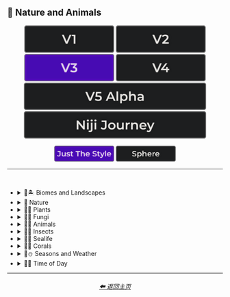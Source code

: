 <h2>🌲 Nature and Animals</h2>

<div align="center">

[<img src="/Images/Repo_Parts/Buttons/Version_Buttons/button_version_V1_inactive.webp?raw=true" alt="MidJourney V1" height="64" />](/Pages/MJ_V1/Style_Pages/Sphere/Nature_and_Animals.md)
[<img src="/Images/Repo_Parts/Buttons/Version_Buttons/button_version_V2_inactive.webp?raw=true" alt="MidJourney V2" height="64" />](/Pages/MJ_V2/Style_Pages/Sphere/Nature_and_Animals.md)
[<img src="/Images/Repo_Parts/Buttons/Version_Buttons/button_version_V3_active.webp?raw=true" alt="MidJourney V3" height="64" />](/Pages/MJ_V3/Style_Pages/Just_The_Style/Nature_and_Animals.md)
[<img src="/Images/Repo_Parts/Buttons/Version_Buttons/button_version_V4_inactive.webp?raw=true" alt="MidJourney V4" height="64" />](/Pages/MJ_V4/Style_Pages/Just_The_Style/Nature_and_Animals.md)
<br>
[<img src="/Images/Repo_Parts/Buttons/Version_Buttons/button_version_V5_Alpha_inactive_half.webp?raw=true" alt="MidJourney V5" height="64" />](/Pages/MJ_V5/Style_Pages/Just_The_Style/Nature_and_Animals.md)
[<img src="/Images/Repo_Parts/Buttons/Version_Buttons/button_version_niji_inactive_half.webp?raw=true" alt="Niji Journey" height="64" />](/Pages/Niji_Journey/Style_Pages/Nature_and_Animals.md)

[<img src="/Images/Repo_Parts/Buttons/Image_Type_Buttons/button_just_the_style_active.webp?raw=true" alt="Just The Style" width="140.5" />](/Pages/MJ_V3/Style_Pages/Just_The_Style/Nature_and_Animals.md)
[<img src="/Images/Repo_Parts/Buttons/Image_Type_Buttons/button_sphere_inactive.webp?raw=true" alt="Sphere" width="140.5" />](/Pages/MJ_V3/Style_Pages/Sphere/Nature_and_Animals.md)

</div>

<hr>
<br>


- <details><summary>🌲🏝 Biomes and Landscapes</summary><p><div align="center">

    | Biome | Landscape | Surroundings |
    | :-: | :-: | :-: |
    | <img src="/Images/MJ_V3/MidJourney_Styles/Wave_13/Biome.webp?raw=true" width="256" /> | <img src="/Images/MJ_V3/MidJourney_Styles/Wave_13/Landscape.webp?raw=true" width="256" /> | <img src="/Images/MJ_V3/MidJourney_Styles/Wave_14/Surroundings.webp?raw=true" width="256" /> |
    
    <br>
    
    | Setting | Settings |
    | :-: | :-: |
    | <img src="/Images/MJ_V3/MidJourney_Styles/Wave_13/Setting.webp?raw=true" width="256" /> | <img src="/Images/MJ_V3/MidJourney_Styles/Wave_13/Settings.webp?raw=true" width="256" /> |
    
    <br>

    | Woodland | Forest | Rainforest |
    | :-: | :-: | :-: |
    | <img src="/Images/MJ_V3/MidJourney_Styles/Wave_11/Woodland.webp?raw=true" width="256" /> | <img src="/Images/MJ_V3/MidJourney_Styles/Wave_11/Forest.webp?raw=true" width="256" /> | <img src="/Images/MJ_V3/MidJourney_Styles/Wave_11/Rainforest.webp?raw=true" width="256" /> |

    <br>

    | Coniferous Forest | Deciduous Forest |
    | :-: | :-: |
    | <img src="/Images/MJ_V3/MidJourney_Styles/Wave_11/Coniferous_Forest.webp?raw=true" width="256" /> | <img src="/Images/MJ_V3/MidJourney_Styles/Wave_11/Deciduous_Forest.webp?raw=true" width="256" /> |

    <br>

    | Jungle | Junglecore | Tropical |
    | :-: | :-: | :-: |
    | <img src="/Images/MJ_V3/MidJourney_Styles/Wave_11/Jungle.webp?raw=true" width="256" /> | <img src="/Images/MJ_V3/MidJourney_Styles/Junglecore.webp?raw=true" width="256" /> | <img src="/Images/MJ_V3/MidJourney_Styles/Wave_11/Tropical.webp?raw=true" width="256" /> |

    <br>

    | Scrubland | Shrubland | Heathland |
    | :-: | :-: | :-: |
    | <img src="/Images/MJ_V3/MidJourney_Styles/Wave_11/Scrubland.webp?raw=true" width="256" /> | <img src="/Images/MJ_V3/MidJourney_Styles/Wave_11/Shrubland.webp?raw=true" width="256" /> | <img src="/Images/MJ_V3/MidJourney_Styles/Wave_11/Heathland.webp?raw=true" width="256" /> |
    
    <br>
    
    | Thicket | Orchard | Chaparral |
    | :-: | :-: | :-: |
    | <img src="/Images/MJ_V3/MidJourney_Styles/Wave_11/Thicket.webp?raw=true" width="256" /> | <img src="/Images/MJ_V3/MidJourney_Styles/Wave_11/Orchard.webp?raw=true" width="256" /> | <img src="/Images/MJ_V3/MidJourney_Styles/Wave_11/Chaparral.webp?raw=true" width="256" /> |
    
    <br>
    
    | Park | Plains | Meadow |
    | :-: | :-: | :-: |
    | <img src="/Images/MJ_V3/MidJourney_Styles/Park.webp?raw=true" width="256" /> | <img src="/Images/MJ_V3/MidJourney_Styles/Wave_11/Plains.webp?raw=true" width="256" /> | <img src="/Images/MJ_V3/MidJourney_Styles/Wave_11/Meadow.webp?raw=true" width="256" /> |
    
    <br>
    
    | Grassland | Rangeland | Pasture |
    | :-: | :-: | :-: |
    | <img src="/Images/MJ_V3/MidJourney_Styles/Wave_11/Grassland.webp?raw=true" width="256" /> | <img src="/Images/MJ_V3/MidJourney_Styles/Wave_11/Rangeland.webp?raw=true" width="256" /> | <img src="/Images/MJ_V3/MidJourney_Styles/Wave_11/Pasture.webp?raw=true" width="256" /> |
    
    <br>
    
    | Prairie | Steppe |
    | :-: | :-: |
    | <img src="/Images/MJ_V3/MidJourney_Styles/Wave_11/Prairie.webp?raw=true" width="256" /> | <img src="/Images/MJ_V3/MidJourney_Styles/Wave_11/Steppe.webp?raw=true" width="256" /> |
    
    <br>
    
    | Valley | Foothills |
    | :-: | :-: |
    | <img src="/Images/MJ_V3/MidJourney_Styles/Wave_11/Valley.webp?raw=true" width="256" /> | <img src="/Images/MJ_V3/MidJourney_Styles/Wave_11/Foothills.webp?raw=true" width="256" /> |
    
    <br>
    
    | Grove | Mangrove |
    | :-: | :-: |
    | <img src="/Images/MJ_V3/MidJourney_Styles/Wave_11/Grove.webp?raw=true" width="256" /> | <img src="/Images/MJ_V3/MidJourney_Styles/Wave_11/Mangrove.webp?raw=true" width="256" /> |
    
    <br>
    
    | Swamp | Bayou | Bog |
    | :-: | :-: | :-: |
    | <img src="/Images/MJ_V3/MidJourney_Styles/Wave_11/Swamp.webp?raw=true" width="256" /> | <img src="/Images/MJ_V3/MidJourney_Styles/Wave_11/Bayou.webp?raw=true" width="256" /> | <img src="/Images/MJ_V3/MidJourney_Styles/Wave_11/Bog.webp?raw=true" width="256" /> |
    
    <br>
    
    | Marsh | Wetland |
    | :-: | :-: |
    | <img src="/Images/MJ_V3/MidJourney_Styles/Wave_11/Marsh.webp?raw=true" width="256" /> | <img src="/Images/MJ_V3/MidJourney_Styles/Wave_11/Wetland.webp?raw=true" width="256" /> |
    
    <br>
    
    | Muskeg | Fen |
    | :-: | :-: |
    | <img src="/Images/MJ_V3/MidJourney_Styles/Wave_11/Muskeg.webp?raw=true" width="256" /> | <img src="/Images/MJ_V3/MidJourney_Styles/Wave_11/Fen.webp?raw=true" width="256" /> |
    
    <br>
    
    | Tundra | Glacier |
    | :-: | :-: |
    | <img src="/Images/MJ_V3/MidJourney_Styles/Wave_11/Tundra.webp?raw=true" width="256" /> | <img src="/Images/MJ_V3/MidJourney_Styles/Wave_11/Glacier.webp?raw=true" width="256" /> |

    <br>

    | Arctic | Polar |
    | :-: | :-: |
    | <img src="/Images/MJ_V3/MidJourney_Styles/Wave_11/Arctic.webp?raw=true" width="256" /> | <img src="/Images/MJ_V3/MidJourney_Styles/Polar.webp?raw=true" width="256" /> |
    
    <br>

    | Desert | Desertwave | Dunes |
    | :-: | :-: | :-: |
    | <img src="/Images/MJ_V3/MidJourney_Styles/Wave_11/Desert.webp?raw=true" width="256" /> | <img src="/Images/MJ_V3/MidJourney_Styles/Wave_10/Desertwave.webp?raw=true" width="256" /> | <img src="/Images/MJ_V3/MidJourney_Styles/Wave_11/Dunes.webp?raw=true" width="256" /> |

    <br>

    | Savanna | Dryland |
    | :-: | :-: |
    | <img src="/Images/MJ_V3/MidJourney_Styles/Wave_11/Savanna.webp?raw=true" width="256" /> | <img src="/Images/MJ_V3/MidJourney_Styles/Wave_11/Dryland.webp?raw=true" width="256" /> |
    
    <br>
    
    | Beach | Mediterranean |
    | :-: | :-: |
    | <img src="/Images/MJ_V3/MidJourney_Styles/Wave_11/Beach.webp?raw=true" width="256" /> | <img src="/Images/MJ_V3/MidJourney_Styles/Mediterranean.webp?raw=true" width="256" /> |

    <br>

    | Seaside | Sea | Deep Sea |
    | :-: | :-: | :-: |
    | <img src="/Images/MJ_V3/MidJourney_Styles/Seaside.webp?raw=true" width="256" /> | <img src="/Images/MJ_V3/MidJourney_Styles/Sea.webp?raw=true" width="256" /> | <img src="/Images/MJ_V3/MidJourney_Styles/Wave_11/Deep_Sea.webp?raw=true" width="256" /> |
    
    <br>

    | Ocean | Ocean Grunge | Aquascape |
    | :-: | :-: | :-: |
    | <img src="/Images/MJ_V3/MidJourney_Styles/Ocean.webp?raw=true" width="256" /> | <img src="/Images/MJ_V3/MidJourney_Styles/Wave_10/Ocean_Grunge.webp?raw=true" width="256" /> | <img src="/Images/MJ_V3/MidJourney_Styles/Aquascape.webp?raw=true" width="256" /> |

    <br>

    | Pond | Springs |
    | :-: | :-: |
    | <img src="/Images/MJ_V3/MidJourney_Styles/Wave_12/Pond.webp?raw=true" width="256" /> | <img src="/Images/MJ_V3/MidJourney_Styles/Wave_14/Springs.webp?raw=true" width="256" /> |

    <br>

    | River | Lake | Waterfall |
    | :-: | :-: | :-: |
    | <img src="/Images/MJ_V3/MidJourney_Styles/River.webp?raw=true" width="256" /> | <img src="/Images/MJ_V3/MidJourney_Styles/Lake.webp?raw=true" width="256" /> | <img src="/Images/MJ_V3/MidJourney_Styles/Waterfall.webp?raw=true" width="256" /> |
    
    <br>

    | Coral Reef | Reefwave | Kelp Forest |
    | :-: | :-: | :-: |
    | <img src="/Images/MJ_V3/MidJourney_Styles/Wave_11/Coral_Reef.webp?raw=true" width="256" /> | <img src="/Images/MJ_V3/MidJourney_Styles/Reefwave.webp?raw=true" width="256" /> | <img src="/Images/MJ_V3/MidJourney_Styles/Wave_11/Kelp_Forest.webp?raw=true" width="256" /> |

    <br>

    | Estuary | Floodplain | Hot Springs |
    | :-: | :-: | :-: |
    | <img src="/Images/MJ_V3/MidJourney_Styles/Wave_11/Estuary.webp?raw=true" width="256" /> | <img src="/Images/MJ_V3/MidJourney_Styles/Wave_11/Floodplain.webp?raw=true" width="256" /> | <img src="/Images/MJ_V3/MidJourney_Styles/Wave_11/Hot_Springs.webp?raw=true" width="256" /> |

    <br>

    | Canyon | Mountains | Elevation |
    | :-: | :-: | :-: |
    | <img src="/Images/MJ_V3/MidJourney_Styles/Canyon.webp?raw=true" width="256" /> | <img src="/Images/MJ_V3/MidJourney_Styles/Wave_10/Mountains.webp?raw=true" width="256" /> | <img src="/Images/MJ_V3/MidJourney_Styles/Wave_14/Elevation.webp?raw=true" width="256" /> |

    <br>

    | Crag | Cave |
    | :-: | :-: |
    | <img src="/Images/MJ_V3/MidJourney_Styles/Wave_11/Crag.webp?raw=true" width="256" /> | <img src="/Images/MJ_V3/MidJourney_Styles/Wave_11/Cave.webp?raw=true" width="256" /> |

    <br>

    | Volcano | Volcanic |
    | :-: | :-: |
    | <img src="/Images/MJ_V3/MidJourney_Styles/Wave_11/Volcano.webp?raw=true" width="256" /> | <img src="/Images/MJ_V3/MidJourney_Styles/Volcanic.webp?raw=true" width="256" /> |

    <br>
    
    | Wasteland |
    | :-: |
    | <img src="/Images/MJ_V3/MidJourney_Styles/Wasteland.webp?raw=true" width="256" /> |

  </div></p></details>


- <details><summary>🌲 Nature</summary><p><div align="center">

    | Nature | Naturecore | Natural |
    | :-: | :-: | :-: |
    | <img src="/Images/MJ_V3/MidJourney_Styles/Wave_13/Nature.webp?raw=true" width="256" /> | <img src="/Images/MJ_V3/MidJourney_Styles/Naturecore.webp?raw=true" width="256" /> | <img src="/Images/MJ_V3/MidJourney_Styles/Natural.webp?raw=true" width="256" /> |

    <br>

    | Botanical |
    | :-: |
    | <img src="/Images/MJ_V3/MidJourney_Styles/Wave_14/Botanical.webp?raw=true" width="256" /> |

    <br>

    | Atmosphere | Environment | Ozone |
    | :-: | :-: | :-: |
    | <img src="/Images/MJ_V3/MidJourney_Styles/Atmosphere.webp?raw=true" width="256" /> | <img src="/Images/MJ_V3/MidJourney_Styles/Environment.webp?raw=true" width="256" /> | <img src="/Images/MJ_V3/MidJourney_Styles/Wave_14/Ozone.webp?raw=true" width="256" /> |

    <br>

    | Bloom | Bloomcore | Flowercore |
    | :-: | :-: | :-: |
    | <img src="/Images/MJ_V3/MidJourney_Styles/Bloom.webp?raw=true" width="256" /> | <img src="/Images/MJ_V3/MidJourney_Styles/Bloomcore.webp?raw=true" width="256" /> | <img src="/Images/MJ_V3/MidJourney_Styles/Flowercore.webp?raw=true" width="256" /> |

    <br>

    | Mosscore | Mushroomcore |
    | :-: | :-: |
    | <img src="/Images/MJ_V3/MidJourney_Styles/Mosscore.webp?raw=true" width="256" /> | <img src="/Images/MJ_V3/MidJourney_Styles/Mushroomcore.webp?raw=true" width="256" /> |

    <br>

    | Earthcore | Organic | Lush |
    | :-: | :-: | :-: |
    | <img src="/Images/MJ_V3/MidJourney_Styles/Wave_10/Earthcore.webp?raw=true" width="256" /> | <img src="/Images/MJ_V3/MidJourney_Styles/Organic.webp?raw=true" width="256" /> | <img src="/Images/MJ_V3/MidJourney_Styles/Wave_11/Lush.webp?raw=true" width="256" /> |

    <br>
    
    | Garden | Japanese Garden |
    | :-: | :-: |
    | <img src="/Images/MJ_V3/MidJourney_Styles/Wave_12/Garden.webp?raw=true" width="256" /> | <img src="/Images/MJ_V3/MidJourney_Styles/Wave_14/Japanese_Garden.webp?raw=true" width="256" /> |
    
    <br>
    
    | Biopunk | Forestpunk | Groundcore |
    | :-: | :-: | :-: |
    | <img src="/Images/MJ_V3/MidJourney_Styles/Biopunk.webp?raw=true" width="256" /> | <img src="/Images/MJ_V3/MidJourney_Styles/Forestpunk.webp?raw=true" width="256" /> | <img src="/Images/MJ_V3/MidJourney_Styles/Wave_10/Groundcore.webp?raw=true" width="256" /> |
    
    <br>

    | Icepunk | Frostpunk | Stonepunk |
    | :-: | :-: | :-: |
    | <img src="/Images/MJ_V3/MidJourney_Styles/Icepunk.webp?raw=true" width="256" /> | <img src="/Images/MJ_V3/MidJourney_Styles/Wave_14/Frostpunk.webp?raw=true" width="256" /> | <img src="/Images/MJ_V3/MidJourney_Styles/Stonepunk.webp?raw=true" width="256" /> |
    
    <br>

    | Creature | Frogcore | Paleocore |
    | :-: | :-: | :-: |
    | <img src="/Images/MJ_V3/MidJourney_Styles/Wave_10/Creature.webp?raw=true" width="256" /> | <img src="/Images/MJ_V3/MidJourney_Styles/Wave_10/Frogcore.webp?raw=true" width="256" /> | <img src="/Images/MJ_V3/MidJourney_Styles/Wave_10/Paleocore.webp?raw=true" width="256" /> |

    <br>

    | Crowcore | Ravencore |
    | :-: | :-: |
    | <img src="/Images/MJ_V3/MidJourney_Styles/Wave_10/Crowcore.webp?raw=true" width="256" /> | <img src="/Images/MJ_V3/MidJourney_Styles/Wave_10/Ravencore.webp?raw=true" width="256" /> |
        
    <br>

    | Islandpunk | Seapunk | Selkiecore |
    | :-: | :-: | :-: |
    | <img src="/Images/MJ_V3/MidJourney_Styles/Islandpunk.webp?raw=true" width="256" /> | <img src="/Images/MJ_V3/MidJourney_Styles/Seapunk.webp?raw=true" width="256" /> | <img src="/Images/MJ_V3/MidJourney_Styles/Wave_10/Selkiecore.webp?raw=true" width="256" /> |

    <br>

    | Underwater | Nautical | Wetcore |
    | :-: | :-: | :-: |
    | <img src="/Images/MJ_V3/MidJourney_Styles/Wave_10/Underwater.webp?raw=true" width="256" /> | <img src="/Images/MJ_V3/MidJourney_Styles/Nautical.webp?raw=true" width="256" /> | <img src="/Images/MJ_V3/MidJourney_Styles/Wave_10/Wetcore.webp?raw=true" width="256" /> |

    <br>

    | Anthropomorphic | Nautical Nonsense |
    | :-: | :-: |
    | <img src="/Images/MJ_V3/MidJourney_Styles/Wave_11/Anthropomorphic.webp?raw=true" width="256" /> |<img src="/Images/MJ_V3/MidJourney_Styles/Wave_11/Nautical_Nonsense.webp?raw=true" width="256" /> |

    <br>

    | Solarpunk | Lunarpunk |
    | :-: | :-: |
    | <img src="/Images/MJ_V3/MidJourney_Styles/Solarpunk.webp?raw=true" width="256" /> | <img src="/Images/MJ_V3/MidJourney_Styles/Lunarpunk.webp?raw=true" width="256" /> |

  </div></p></details>


- <details><summary>🌲🌱 Plants</summary><p><div align="center">

    | Plant | Plants |
    | :-: | :-: |
    | <img src="/Images/MJ_V3/MidJourney_Styles/Plant.webp?raw=true" width="256" /> | <img src="/Images/MJ_V3/MidJourney_Styles/Wave_13/Plants.webp?raw=true" width="256" /> |

    <br>

    | Grass | Grassy |
    | :-: | :-: |
    | <img src="/Images/MJ_V3/MidJourney_Styles/Grass.webp?raw=true" width="256" /> | <img src="/Images/MJ_V3/MidJourney_Styles/Grassy.webp?raw=true" width="256" /> |
    
    <br>
    
    | Fern | Wheat | Aloe |
    | :-: | :-: | :-: |
    | <img src="/Images/MJ_V3/MidJourney_Styles/Wave_11/Fern.webp?raw=true" width="256" /> | <img src="/Images/MJ_V3/MidJourney_Styles/Wave_11/Wheat.webp?raw=true" width="256" /> | <img src="/Images/MJ_V3/MidJourney_Styles/Wave_11/Aloe.webp?raw=true" width="256" /> |
    
    <br>

    | Flowers | Floral | Vines |
    | :-: | :-: | :-: |
    | <img src="/Images/MJ_V3/MidJourney_Styles/Flowers.webp?raw=true" width="256" /> | <img src="/Images/MJ_V3/MidJourney_Styles/Floral.webp?raw=true" width="256" /> | <img src="/Images/MJ_V3/MidJourney_Styles/Vines.webp?raw=true" width="256" /> |
    
    <br>

    | Tulip | Rose | Lilac |
    | :-: | :-: | :-: |
    | <img src="/Images/MJ_V3/MidJourney_Styles/Tulip.webp?raw=true" width="256" /> | <img src="/Images/MJ_V3/MidJourney_Styles/Rose.webp?raw=true" width="256" /> | <img src="/Images/MJ_V3/MidJourney_Styles/Lilac.webp?raw=true" width="256" /> |

    <br>

    | Dandelion | Daffodil |
    | :-: | :-: |
    | <img src="/Images/MJ_V3/MidJourney_Styles/Dandelion.webp?raw=true" width="256" /> | <img src="/Images/MJ_V3/MidJourney_Styles/Daffodil.webp?raw=true" width="256" /> |

    <br>
    
    | Tree Bark | Branches | Leaves |
    | :-: | :-: | :-: |
    | <img src="/Images/MJ_V3/MidJourney_Styles/Tree_Bark.webp?raw=true" width="256" /> | <img src="/Images/MJ_V3/MidJourney_Styles/Branches.webp?raw=true" width="256" /> | <img src="/Images/MJ_V3/MidJourney_Styles/Leaves.webp?raw=true" width="256" /> |
    
    <br>
    
    | Pinecone | Acorn | Sapling |
    | :-: | :-: | :-: |
    | <img src="/Images/MJ_V3/MidJourney_Styles/Pinecone.webp?raw=true" width="256" /> | <img src="/Images/MJ_V3/MidJourney_Styles/Acorn.webp?raw=true" width="256" /> | <img src="/Images/MJ_V3/MidJourney_Styles/Wave_11/Sapling.webp?raw=true" width="256" /> |

    <br>
    
    | Moss | Hemp |
    | :-: | :-: |
    | <img src="/Images/MJ_V3/MidJourney_Styles/Moss.webp?raw=true" width="256" /> | <img src="/Images/MJ_V3/MidJourney_Styles/Hemp.webp?raw=true" width="256" /> |
    
    <br>

    | Cactus | Bamboo |
    | :-: | :-: |
    | <img src="/Images/MJ_V3/MidJourney_Styles/Cactus.webp?raw=true" width="256" /> | <img src="/Images/MJ_V3/MidJourney_Styles/Bamboo.webp?raw=true" width="256" /> |

    <br>
    
    | Straw | Straw-Bale |
    | :-: | :-: |
    | <img src="/Images/MJ_V3/MidJourney_Styles/Straw.webp?raw=true" width="256" /> | <img src="/Images/MJ_V3/MidJourney_Styles/Straw-Bale.webp?raw=true" width="256" /> |
    
    <br>
    
    | Hay | Hay-Bale |
    | :-: | :-: |
    | <img src="/Images/MJ_V3/MidJourney_Styles/Hay.webp?raw=true" width="256" /> | <img src="/Images/MJ_V3/MidJourney_Styles/Hay-Bale.webp?raw=true" width="256" /> |

    <br>
    
    | Lily Pads | Water Lilies |
    | :-: | :-: |
    | <img src="/Images/MJ_V3/MidJourney_Styles/Wave_11/Lily_Pads.webp?raw=true" width="256" /> | <img src="/Images/MJ_V3/MidJourney_Styles/Wave_14/Water_Lilies.webp?raw=true" width="256" /> |

    <br>

    | Kelp | Seaweed |
    | :-: | :-: |
    | <img src="/Images/MJ_V3/MidJourney_Styles/Wave_11/Kelp.webp?raw=true" width="256" /> | <img src="/Images/MJ_V3/MidJourney_Styles/Wave_11/Seaweed.webp?raw=true" width="256" /> |

    <br>
    
    | Tendrils |
    | :-: |
    | <img src="/Images/MJ_V3/MidJourney_Styles/Wave_14/Tendrils.webp?raw=true" width="256" /> |

  </div></p></details>


- <details><summary>🌲🍄 Fungi</summary><p><div align="center">

    | Fungi | Mushroom | Mushrooms |
    | :-: | :-: | :-: |
    | <img src="/Images/MJ_V3/MidJourney_Styles/Fungi.webp?raw=true" width="256" /> | <img src="/Images/MJ_V3/MidJourney_Styles/Mushroom.webp?raw=true" width="256" /> | <img src="/Images/MJ_V3/MidJourney_Styles/Mushrooms.webp?raw=true" width="256" /> |
    
    <br>
    
    | Mycelium | Moldy |
    | :-: | :-: |
    | <img src="/Images/MJ_V3/MidJourney_Styles/Mycelium.webp?raw=true" width="256" /> | <img src="/Images/MJ_V3/MidJourney_Styles/Moldy.webp?raw=true" width="256" /> |
    
    <br>
    
    | Clathrus-Ruber | Amanita-Muscaria | Latticed-Stinkhorn |
    | :-: | :-: | :-: |
    | <img src="/Images/MJ_V3/MidJourney_Styles/Clathrus-Ruber.webp?raw=true" width="256" /> | <img src="/Images/MJ_V3/MidJourney_Styles/Amanita-Muscaria.webp?raw=true" width="256" /> | <img src="/Images/MJ_V3/MidJourney_Styles/Latticed-Stinkhorn.webp?raw=true" width="256" /> |
    
    <br>
    
    | Marasmius-Haematocephalus | Entoloma-Hochstetteri | Cyptotrama-Asprata |
    | :-: | :-: | :-: |
    | <img src="/Images/MJ_V3/MidJourney_Styles/Marasmius-Haematocephalus.webp?raw=true" width="256" /> | <img src="/Images/MJ_V3/MidJourney_Styles/Entoloma-Hochstetteri.webp?raw=true" width="256" /> | <img src="/Images/MJ_V3/MidJourney_Styles/Cyptotrama-Asprata.webp?raw=true" width="256" /> |
    
    <br>
    
    | Hygrocybe-Cantharellus | Favolaschia-Calocera | Tremella-Fuciformis |
    | :-: | :-: | :-: |
    | <img src="/Images/MJ_V3/MidJourney_Styles/Hygrocybe-Cantharellus.webp?raw=true" width="256" /> | <img src="/Images/MJ_V3/MidJourney_Styles/Favolaschia-Calocera.webp?raw=true" width="256" /> | <img src="/Images/MJ_V3/MidJourney_Styles/Tremella-Fuciformis.webp?raw=true" width="256" /> |

    
    <br>
    
    | Tremella-Mesenterica | Golden-Scruffy-Collybia | Cystoagaricus-Trisulphuratus |
    | :-: | :-: | :-: |
    | <img src="/Images/MJ_V3/MidJourney_Styles/Tremella-Mesenterica.webp?raw=true" width="256" /> | <img src="/Images/MJ_V3/MidJourney_Styles/Golden-Scruffy-Collybia.webp?raw=true" width="256" /> | <img src="/Images/MJ_V3/MidJourney_Styles/Cystoagaricus-Trisulphuratus.webp?raw=true" width="256" /> |

    <br>
    
    | Clavaria-Zollingeri | Chlorociboria | Mycena Acicula |
    | :-: | :-: | :-: |
    | <img src="/Images/MJ_V3/MidJourney_Styles/Clavaria-Zollingeri.webp?raw=true" width="256" /> | <img src="/Images/MJ_V3/MidJourney_Styles/Chlorociboria.webp?raw=true" width="256" /> | <img src="/Images/MJ_V3/MidJourney_Styles/Mycena_Acicula.webp?raw=true" width="256" /> |
    
    <br>
    
    | Lactarius-Indigo | Laccaria-Amethystina |
    | :-: | :-: |
    | <img src="/Images/MJ_V3/MidJourney_Styles/Lactarius-Indigo.webp?raw=true" width="256" /> | <img src="/Images/MJ_V3/MidJourney_Styles/Laccaria-Amethystina.webp?raw=true" width="256" /> |

  </div></p></details>


- <details><summary>🌲🐹 Animals</summary><p><div align="center">

    | Animal | Animals | Mammal |
    | :-: | :-: | :-: |
    | <img src="/Images/MJ_V3/MidJourney_Styles/Wave_13/Animal.webp?raw=true" width="256" /> | <img src="/Images/MJ_V3/MidJourney_Styles/Wave_13/Animals.webp?raw=true" width="256" /> | <img src="/Images/MJ_V3/MidJourney_Styles/Mammal.webp?raw=true" width="256" /> |

    <br>

    | Human | Humanoid | Humanoid-Forms |
    | :-: | :-: | :-: |
    | <img src="/Images/MJ_V3/MidJourney_Styles/Wave_11/Human.webp?raw=true" width="256" /> | <img src="/Images/MJ_V3/MidJourney_Styles/Humanoid.webp?raw=true" width="256" /> | <img src="/Images/MJ_V3/MidJourney_Styles/Humanoid-Forms.webp?raw=true" width="256" /> |

    <br>

    | Dragon | Dinosaur |
    | :-: | :-: |
    | <img src="/Images/MJ_V3/MidJourney_Styles/Wave_11/Dragon.webp?raw=true" width="256" /> | <img src="/Images/MJ_V3/MidJourney_Styles/Wave_14/Dinosaur.webp?raw=true" width="256" /> |
    
    <br>

    | Dog | Bulldog | Wolf |
    | :-: | :-: | :-: |
    | <img src="/Images/MJ_V3/MidJourney_Styles/Dog.webp?raw=true" width="256" /> | <img src="/Images/MJ_V3/MidJourney_Styles/Bulldog.webp?raw=true" width="256" /> | <img src="/Images/MJ_V3/MidJourney_Styles/Wolf.webp?raw=true" width="256" /> |

    <br>

    | Cat | Calico |
    | :-: | :-: |
    | <img src="/Images/MJ_V3/MidJourney_Styles/Wave_14/Cat.webp?raw=true" width="256" /> | <img src="/Images/MJ_V3/MidJourney_Styles/Wave_14/Calico.webp?raw=true" width="256" /> |

    <br>

    | Tiger | Leopard | Lion |
    | :-: | :-: | :-: |
    | <img src="/Images/MJ_V3/MidJourney_Styles/Tiger.webp?raw=true" width="256" /> | <img src="/Images/MJ_V3/MidJourney_Styles/Wave_14/Leopard.webp?raw=true" width="256" /> | <img src="/Images/MJ_V3/MidJourney_Styles/Lion.webp?raw=true" width="256" /> |

    <br>

    | Chihuahua | Corgi | Shih Tzu |
    | :-: | :-: | :-: |
    | <img src="/Images/MJ_V3/MidJourney_Styles/Wave_14/Chihuahua.webp?raw=true" width="256" /> | <img src="/Images/MJ_V3/MidJourney_Styles/Wave_14/Corgi.webp?raw=true" width="256" /> | <img src="/Images/MJ_V3/MidJourney_Styles/Wave_14/Shih_Tzu.webp?raw=true" width="256" /> |

    <br>
    
    | Cow | Horse | Zebra |
    | :-: | :-: | :-: |
    | <img src="/Images/MJ_V3/MidJourney_Styles/Wave_11/Cow.webp?raw=true" width="256" /> | <img src="/Images/MJ_V3/MidJourney_Styles/Horse.webp?raw=true" width="256" /> | <img src="/Images/MJ_V3/MidJourney_Styles/Zebra.webp?raw=true" width="256" /> |
    
    <br>
    
    | Deer | Fox |
    | :-: | :-: |
    | <img src="/Images/MJ_V3/MidJourney_Styles/Deer.webp?raw=true" width="256" /> | <img src="/Images/MJ_V3/MidJourney_Styles/Fox.webp?raw=true" width="256" /> |
    
    <br>
    
    | Elephant | Giraffe | Kangaroo |
    | :-: | :-: | :-: |
    | <img src="/Images/MJ_V3/MidJourney_Styles/Elephant.webp?raw=true" width="256" /> | <img src="/Images/MJ_V3/MidJourney_Styles/Giraffe.webp?raw=true" width="256" /> | <img src="/Images/MJ_V3/MidJourney_Styles/Kangaroo.webp?raw=true" width="256" /> |
    
    <br>
    
    | Pig | Porcupine |
    | :-: | :-: |
    | <img src="/Images/MJ_V3/MidJourney_Styles/Pig.webp?raw=true" width="256" /> | <img src="/Images/MJ_V3/MidJourney_Styles/Porcupine.webp?raw=true" width="256" /> |

    <br>
    
    | Sheep | Goat | Llama |
    | :-: | :-: | :-: |
    | <img src="/Images/MJ_V3/MidJourney_Styles/Sheep.webp?raw=true" width="256" /> | <img src="/Images/MJ_V3/MidJourney_Styles/Goat.webp?raw=true" width="256" /> | <img src="/Images/MJ_V3/MidJourney_Styles/Wave_14/Llama.webp?raw=true" width="256" /> |

    <br>
    
    | Bear | Grizzly Bear |
    | :-: | :-: |
    | <img src="/Images/MJ_V3/MidJourney_Styles/Wave_12/Bear.webp?raw=true" width="256" /> | <img src="/Images/MJ_V3/MidJourney_Styles/Wave_12/Grizzly_Bear.webp?raw=true" width="256" /> |

    <br>

    | Panda | Polar Bear |
    | :-: | :-: |
    | <img src="/Images/MJ_V3/MidJourney_Styles/Wave_11/Panda.webp?raw=true" width="256" /> | <img src="/Images/MJ_V3/MidJourney_Styles/Wave_11/Polar_Bear.webp?raw=true" width="256" /> |

    <br>
    
    | Monkey | Gorilla |
    | :-: | :-: |
    | <img src="/Images/MJ_V3/MidJourney_Styles/Wave_14/Monkey.webp?raw=true" width="256" /> | <img src="/Images/MJ_V3/MidJourney_Styles/Wave_14/Gorilla.webp?raw=true" width="256" /> |
    
    <br>
    
    | Bird | Dove | Parrot |
    | :-: | :-: | :-: |
    | <img src="/Images/MJ_V3/MidJourney_Styles/Bird.webp?raw=true" width="256" /> | <img src="/Images/MJ_V3/MidJourney_Styles/Dove.webp?raw=true" width="256" /> | <img src="/Images/MJ_V3/MidJourney_Styles/Parrot.webp?raw=true" width="256" /> |

    <br>
    
    | Crow | Eagle | Owl |
    | :-: | :-: | :-: |
    | <img src="/Images/MJ_V3/MidJourney_Styles/Crow.webp?raw=true" width="256" /> | <img src="/Images/MJ_V3/MidJourney_Styles/Eagle.webp?raw=true" width="256" /> | <img src="/Images/MJ_V3/MidJourney_Styles/Owl.webp?raw=true" width="256" /> |
    
    <br>
    
    | Flamingo | Peacock |
    | :-: | :-: |
    | <img src="/Images/MJ_V3/MidJourney_Styles/Flamingo.webp?raw=true" width="256" /> | <img src="/Images/MJ_V3/MidJourney_Styles/Peacock.webp?raw=true" width="256" /> |

    <br>
    
    | Duck | Goose | Turkey |
    | :-: | :-: | :-: |
    | <img src="/Images/MJ_V3/MidJourney_Styles/Wave_14/Duck.webp?raw=true" width="256" /> | <img src="/Images/MJ_V3/MidJourney_Styles/Wave_14/Goose.webp?raw=true" width="256" /> | <img src="/Images/MJ_V3/MidJourney_Styles/Wave_14/Turkey.webp?raw=true" width="256" /> |

    <br>
    
    | Guinea Pig | Capybara |
    | :-: | :-: |
    | <img src="/Images/MJ_V3/MidJourney_Styles/Wave_14/Guinea_Pig.webp?raw=true" width="256" /> | <img src="/Images/MJ_V3/MidJourney_Styles/Wave_14/Capybara.webp?raw=true" width="256" /> |

    <br>
    
    | Rabbit | Squirrel |
    | :-: | :-: |
    | <img src="/Images/MJ_V3/MidJourney_Styles/Rabbit.webp?raw=true" width="256" /> | <img src="/Images/MJ_V3/MidJourney_Styles/Squirrel.webp?raw=true" width="256" /> |
    
    <br>
    
    | Reptile | Snake |
    | :-: | :-: |
    | <img src="/Images/MJ_V3/MidJourney_Styles/Reptile.webp?raw=true" width="256" /> | <img src="/Images/MJ_V3/MidJourney_Styles/Snake.webp?raw=true" width="256" /> |
    
    <br>
    
    | Frog | Toad |
    | :-: | :-: |
    | <img src="/Images/MJ_V3/MidJourney_Styles/Frog.webp?raw=true" width="256" /> | <img src="/Images/MJ_V3/MidJourney_Styles/Toad.webp?raw=true" width="256" /> |
    
    <br>
    
    | Fish | Penguin |
    | :-: | :-: |
    | <img src="/Images/MJ_V3/MidJourney_Styles/Fish.webp?raw=true" width="256" /> | <img src="/Images/MJ_V3/MidJourney_Styles/Penguin.webp?raw=true" width="256" /> |

    <br>
    
    | Pegasus | Minotaur |
    | :-: | :-: |
    | <img src="/Images/MJ_V3/MidJourney_Styles/Wave_14/Pegasus.webp?raw=true" width="256" /> | <img src="/Images/MJ_V3/MidJourney_Styles/Wave_14/Minotaur.webp?raw=true" width="256" /> |

  </div></p></details>


- <details><summary>🌲🦋 Insects</summary><p><div align="center">

    | Worms | Earthworm | Sandworm |
    | :-: | :-: | :-: |
    | <img src="/Images/MJ_V3/MidJourney_Styles/Wave_11/Worms.webp?raw=true" width="256" /> | <img src="/Images/MJ_V3/MidJourney_Styles/Earthworm.webp?raw=true" width="256" /> | <img src="/Images/MJ_V3/MidJourney_Styles/Wave_14/Sandworm.webp?raw=true" width="256" /> |

    <br>

    | Caterpillar | Butterfly |
    | :-: | :-: |
    | <img src="/Images/MJ_V3/MidJourney_Styles/Wave_11/Caterpillar.webp?raw=true" width="256" /> | <img src="/Images/MJ_V3/MidJourney_Styles/Wave_11/Butterfly.webp?raw=true" width="256" /> |

    <br>
    
    | Ant | Bee | Grasshopper |
    | :-: | :-: | :-: |
    | <img src="/Images/MJ_V3/MidJourney_Styles/Ant.webp?raw=true" width="256" /> | <img src="/Images/MJ_V3/MidJourney_Styles/Bee.webp?raw=true" width="256" /> | <img src="/Images/MJ_V3/MidJourney_Styles/Grasshopper.webp?raw=true" width="256" /> |

  </div></p></details>


- <details><summary>🌲🦞 Sealife</summary><p><div align="center">

    | Sealife |
    | :-: |
    | <img src="/Images/MJ_V3/MidJourney_Styles/Wave_13/Sealife.webp?raw=true" width="256" /> |
    
    <br>

    | Jellyfish |
    | :-: |
    | <img src="/Images/MJ_V3/MidJourney_Styles/Jellyfish.webp?raw=true" width="256" /> |

    <br>
    
    | Fish | Zebrafish |
    | :-: | :-: |
    | <img src="/Images/MJ_V3/MidJourney_Styles/Wave_14/Fish.webp?raw=true" width="256" /> | <img src="/Images/MJ_V3/MidJourney_Styles/Wave_14/Zebrafish.webp?raw=true" width="256" /> |
    
    <br>
    
    | Whale | Shark |
    | :-: | :-: |
    | <img src="/Images/MJ_V3/MidJourney_Styles/Wave_14/Whale.webp?raw=true" width="256" /> | <img src="/Images/MJ_V3/MidJourney_Styles/Wave_14/Shark.webp?raw=true" width="256" /> |
    
    <br>
    
    | Turtle |
    | :-: |
    | <img src="/Images/MJ_V3/MidJourney_Styles/Wave_14/Turtle.webp?raw=true" width="256" /> |

    <br>
    
    | Clam | Oyster |
    | :-: | :-: |
    | <img src="/Images/MJ_V3/MidJourney_Styles/Clam.webp?raw=true" width="256" /> | <img src="/Images/MJ_V3/MidJourney_Styles/Oyster.webp?raw=true" width="256" /> |

    <br>
    
    | Sea Anemone | Sea Urchin |
    | :-: | :-: |
    | <img src="/Images/MJ_V3/MidJourney_Styles/Sea_Anemone.webp?raw=true" width="256" /> | <img src="/Images/MJ_V3/MidJourney_Styles/Sea_Urchin.webp?raw=true" width="256" /> |

    <br>

    | Crinoid |
    | :-: |
    | <img src="/Images/MJ_V3/MidJourney_Styles/Crinoid.webp?raw=true" width="256" /> |

    <br>
    
    | Fish-Eye | Blue-Pinkgill |
    | :-: | :-: |
    | <img src="/Images/MJ_V3/MidJourney_Styles/Fish-Eye.webp?raw=true" width="256" /> | <img src="/Images/MJ_V3/MidJourney_Styles/Blue-Pinkgill.webp?raw=true" width="256" /> |

  </div></p></details>



- <details><summary>🌲🐙 Corals</summary><p><div align="center">

    | Coral |
    | :-: |
    | <img src="/Images/MJ_V3/MidJourney_Styles/Wave_13/Coral.webp?raw=true" width="256" /> |
    
    <br>

    | Madrepora-Oculata | Zoanthid |
    | :-: | :-: |
    | <img src="/Images/MJ_V3/MidJourney_Styles/Madrepora-Oculata.webp?raw=true" width="256" /> | <img src="/Images/MJ_V3/MidJourney_Styles/Zoanthid.webp?raw=true" width="256" /> |

    <br>

    | Corynactis-Californica | Euphylliidae |
    | :-: | :-: |
    | <img src="/Images/MJ_V3/MidJourney_Styles/Corynactis-Californica.webp?raw=true" width="256" /> | <img src="/Images/MJ_V3/MidJourney_Styles/Euphylliidae.webp?raw=true" width="256" /> |

    <br>

    | Corynactis-Annulata | Caulastraea-Furcata |
    | :-: | :-: |
    | <img src="/Images/MJ_V3/MidJourney_Styles/Corynactis-Annulata.webp?raw=true" width="256" /> | <img src="/Images/MJ_V3/MidJourney_Styles/Caulastraea-Furcata.webp?raw=true" width="256" /> |

    <br>

    | Ricordea | Acropora-Secale |
    | :-: | :-: |
    | <img src="/Images/MJ_V3/MidJourney_Styles/Ricordea.webp?raw=true" width="256" /> | <img src="/Images/MJ_V3/MidJourney_Styles/Acropora-Secale.webp?raw=true" width="256" /> |

    <br>

    | Corynactis | Favites-Halicora | Favites-Pentagona |
    | :-: | :-: | :-: |
    | <img src="/Images/MJ_V3/MidJourney_Styles/Corynactis.webp?raw=true" width="256" /> | <img src="/Images/MJ_V3/MidJourney_Styles/Favites-Halicora.webp?raw=true" width="256" /> | <img src="/Images/MJ_V3/MidJourney_Styles/Favites-Pentagona.webp?raw=true" width="256" /> |

    <br>

    | Tubastraea-Faulkneri | Pseudodiploria-Strigosa |
    | :-: | :-: |
    | <img src="/Images/MJ_V3/MidJourney_Styles/Tubastraea-Faulkneri.webp?raw=true" width="256" /> | <img src="/Images/MJ_V3/MidJourney_Styles/Pseudodiploria-Strigosa.webp?raw=true" width="256" /> |

    <br>

    | Euphyllia-Ancora | Euphyllia-Divisa | Euphyllia-Glabrescens |
    | :-: | :-: | :-: |
    | <img src="/Images/MJ_V3/MidJourney_Styles/Euphyllia-Ancora.webp?raw=true" width="256" /> | <img src="/Images/MJ_V3/MidJourney_Styles/Euphyllia-Divisa.webp?raw=true" width="256" /> | <img src="/Images/MJ_V3/MidJourney_Styles/Euphyllia-Glabrescens.webp?raw=true" width="256" /> |

  </div></p></details>


- <details><summary>🌲⛄ Seasons and Weather</summary><p><div align="center">

    | Seasons | Spring | Summer |
    | :-: | :-: | :-: |
    | <img src="/Images/MJ_V3/MidJourney_Styles/Seasons.webp?raw=true" width="256" /> | <img src="/Images/MJ_V3/MidJourney_Styles/Spring.webp?raw=true" width="256" /> | <img src="/Images/MJ_V3/MidJourney_Styles/Summer.webp?raw=true" width="256" /> |
    
    <br>
    
    | Autumn | Winter |
    | :-: | :-: |
    | <img src="/Images/MJ_V3/MidJourney_Styles/Autumn.webp?raw=true" width="256" /> | <img src="/Images/MJ_V3/MidJourney_Styles/Winter.webp?raw=true" width="256" /> |

    <br>
    
    | Weather | Weathercore | Overcast |
    | :-: | :-: | :-: |
    | <img src="/Images/MJ_V3/MidJourney_Styles/Wave_13/Weather.webp?raw=true" width="256" /> | <img src="/Images/MJ_V3/MidJourney_Styles/Wave_10/Weathercore.webp?raw=true" width="256" /> | <img src="/Images/MJ_V3/MidJourney_Styles/Wave_10/Overcast.webp?raw=true" width="256" /> |

    <br>

    | Breeze | Wind |
    | :-: | :-: |
    | <img src="/Images/MJ_V3/MidJourney_Styles/Wave_11/Breeze.webp?raw=true" width="256" /> | <img src="/Images/MJ_V3/MidJourney_Styles/Wave_11/Wind.webp?raw=true" width="256" /> |

    <br>
    
    | Moonbow | Fogbow |
    | :-: | :-: |
    | <img src="/Images/MJ_V3/MidJourney_Styles/Moonbow.webp?raw=true" width="256" /> | <img src="/Images/MJ_V3/MidJourney_Styles/Fogbow.webp?raw=true" width="256" /> |

    <br>

    | Rain | Downpour |
    | :-: | :-: |
    | <img src="/Images/MJ_V3/MidJourney_Styles/Rain.webp?raw=true" width="256" /> | <img src="/Images/MJ_V3/MidJourney_Styles/Wave_11/Downpour.webp?raw=true" width="256" /> |

    <br>

    | Sleet | Snow | Hail |
    | :-: | :-: | :-: |
    | <img src="/Images/MJ_V3/MidJourney_Styles/Sleet.webp?raw=true" width="256" /> | <img src="/Images/MJ_V3/MidJourney_Styles/Snow.webp?raw=true" width="256" /> | <img src="/Images/MJ_V3/MidJourney_Styles/Hail.webp?raw=true" width="256" /> |

    <br>

    | Lightning | Lightning Bolt |
    | :-: | :-: |
    | <img src="/Images/MJ_V3/MidJourney_Styles/Lightning.webp?raw=true" width="256" /> | <img src="/Images/MJ_V3/MidJourney_Styles/Lightning_Bolt.webp?raw=true" width="256" /> |

    <br>

    | Lightningwave | Thunderbolt |
    | :-: | :-: |
    | <img src="/Images/MJ_V3/MidJourney_Styles/Wave_10/Lightningwave.webp?raw=true" width="256" /> | <img src="/Images/MJ_V3/MidJourney_Styles/Thunderbolt.webp?raw=true" width="256" /> |

    <br>

    | Hurricane | Tornado | Microburst |
    | :-: | :-: | :-: |
    | <img src="/Images/MJ_V3/MidJourney_Styles/Hurricane.webp?raw=true" width="256" /> | <img src="/Images/MJ_V3/MidJourney_Styles/Tornado.webp?raw=true" width="256" /> | <img src="/Images/MJ_V3/MidJourney_Styles/Wave_11/Microburst.webp?raw=true" width="256" /> |

    <br>

    | Storm | Stormy |
    | :-: | :-: |
    | <img src="/Images/MJ_V3/MidJourney_Styles/Storm.webp?raw=true" width="256" /> | <img src="/Images/MJ_V3/MidJourney_Styles/Stormy.webp?raw=true" width="256" /> |

    <br>

    | Sandstorm |
    | :-: |
    | <img src="/Images/MJ_V3/MidJourney_Styles/Sandstorm.webp?raw=true" width="256" /> |

    <br>

    | Heat | Heatwave | Eruption |
    | :-: | :-: | :-: |
    | <img src="/Images/MJ_V3/MidJourney_Styles/Wave_11/Heat.webp?raw=true" width="256" /> | <img src="/Images/MJ_V3/MidJourney_Styles/Wave_10/Heatwave.webp?raw=true" width="256" /> | <img src="/Images/MJ_V3/MidJourney_Styles/Eruption.webp?raw=true" width="256" /> |

    <br>

    | Tsunami | Flood | Flooded |
    | :-: | :-: | :-: |
    | <img src="/Images/MJ_V3/MidJourney_Styles/Wave_11/Tsunami.webp?raw=true" width="256" /> | <img src="/Images/MJ_V3/MidJourney_Styles/Wave_11/Flood.webp?raw=true" width="256" /> | <img src="/Images/MJ_V3/MidJourney_Styles/Wave_11/Flooded.webp?raw=true" width="256" /> |

    <br>

    | Frozen-in-Time Photograph |
    | :-: |
    | <img src="/Images/MJ_V3/MidJourney_Styles/Frozen-in-Time_Photograph.webp?raw=true" width="256" /> |

  </div></p></details>


- <details><summary>🌲🌞 Time of Day</summary><p><div align="center">

    | Morning | Midday | Day |
    | :-: | :-: | :-: |
    | <img src="/Images/MJ_V3/MidJourney_Styles/Morning.webp?raw=true" width="256" /> | <img src="/Images/MJ_V3/MidJourney_Styles/Midday.webp?raw=true" width="256" /> | <img src="/Images/MJ_V3/MidJourney_Styles/Wave_13/Day.webp?raw=true" width="256" /> |

    <br>

    | Noon | Afternoon |
    | :-: | :-: |
    | <img src="/Images/MJ_V3/MidJourney_Styles/Noon.webp?raw=true" width="256" /> | <img src="/Images/MJ_V3/MidJourney_Styles/Afternoon.webp?raw=true" width="256" /> |

    <br>

    | Dusk | Night |
    | :-: | :-: |
    | <img src="/Images/MJ_V3/MidJourney_Styles/Dusk.webp?raw=true" width="256" /> | <img src="/Images/MJ_V3/MidJourney_Styles/Night.webp?raw=true" width="256" /> |

    <br>

    | Midnight | Twilight | Dawn |
    | :-: | :-: | :-: |
    | <img src="/Images/MJ_V3/MidJourney_Styles/Midnight.webp?raw=true" width="256" /> | <img src="/Images/MJ_V3/MidJourney_Styles/Twilight.webp?raw=true" width="256" /> | <img src="/Images/MJ_V3/MidJourney_Styles/Dawn.webp?raw=true" width="256" /> |

  </div></p></details>

<hr>
<div align="center">
    <h6><a href="/README.md">⬅ 返回主页</a></h6>
</div>